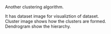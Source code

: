 Another clustering algorithm.

It has dataset image for visualiztion of dataset.<br>
Cluster image shows how the clusters are formed.<br>
Dendrogram show the hierarchy.<br>
